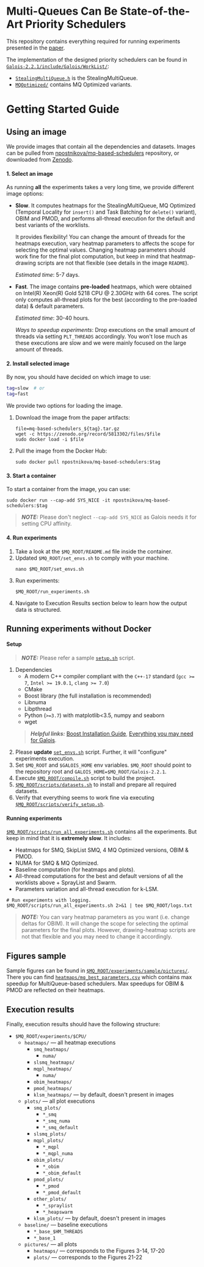 # Multi-Queues Can Be State-of-the-Art Priority Schedulers
This repository contains everything required for running experiments 
presented in the [paper](https://arxiv.org/abs/2109.00657). 

The implementation of the designed priority schedulers can be found in 
[`Galois-2.2.1/include/Galois/WorkList/`](Galois-2.2.1/include/Galois/WorkList/):
* [`StealingMultiQueue.h`](Galois-2.2.1/include/Galois/WorkList/StealingMultiQueue.h) is the StealingMultiQueue.
* [`MQOptimized/`](Galois-2.2.1/include/Galois/WorkList/MQOptimized) contains MQ Optimized variants.
# Getting Started Guide

## Using an image
We provide images that contain all the dependencies and datasets. Images can be pulled from
[npostnikova/mq-based-schedulers](https://hub.docker.com/repository/docker/npostnikova/mq-based-schedulers) repository,
or downloaded from [Zenodo](https://zenodo.org/record/5813302).

#### 1. Select an image
As running **all** the experiments takes a very long time, we provide different image options:

* **Slow**. It computes heatmaps for the StealingMultiQueue, MQ Optimized 
(Temporal Locality for `insert()` and Task Batching for `delete()` variant), OBIM and PMOD, and performs all-thread 
execution for the default and best variants of the worklists. 

    It provides flexibility! You can change the amount of threads for the heatmaps execution,
    vary heatmap parameters to affects the scope for selecting the optimal values. 
    Changing heatmap parameters should work fine
    for the final plot computation, but keep in mind that heatmap-drawing scripts are not that 
    flexible (see details in the image `README`).
     
    *Estimated time*: 5-7 days.

* **Fast**. The image contains **pre-loaded** heatmaps, which were obtained 
 on Intel(R) Xeon(R) Gold 5218 CPU @ 2.30GHz with 64 cores. The script only computes all-thread plots for the best (according to the pre-loaded data) 
& default parameters.
    
    *Estimated time*: 30-40 hours.
    
    *Ways to speedup experiments*:  Drop executions on the small amount of threads via setting `PLT_THREADS` accordingly.
    You won't lose much as these executions are slow and 
    we were mainly focused on the large amount of threads.
#### 2. Install selected image
By now, you should have decided on which image to use:
```bash
tag=slow  # or
tag=fast
``` 
We provide two options for loading the image. 
1) Download the image from the paper artifacts:
    ```
    file=mq-based-schedulers_${tag}.tar.gz
    wget -c https://zenodo.org/record/5813302/files/$file
    sudo docker load -i $file
    ```
2) Pull the image from the Docker Hub:
    ```
    sudo docker pull npostnikova/mq-based-schedulers:$tag
    ```
#### 3. Start a container
To start a container from the image, you can use:
```
sudo docker run --cap-add SYS_NICE -it npostnikova/mq-based-schedulers:$tag
``` 
> **_NOTE:_**  Please don't neglect `--cap-add SYS_NICE` as Galois needs it
> for setting CPU affinity.

#### 4. Run experiments
1. Take a look at the `$MQ_ROOT/README.md` file inside the container.
2. Updated `$MQ_ROOT/set_envs.sh` to comply with your machine.
    ```
    nano $MQ_ROOT/set_envs.sh
    ```
3. Run experiments:
    ```
    $MQ_ROOT/run_experiments.sh
    ```
4. Navigate to Execution Results section below to learn how the 
output data is structured.

## Running experiments without Docker
#### Setup
> **_NOTE:_**  Please refer a sample [`setup.sh`](setup.sh) script.
1. Dependencies
    * A modern C++ compiler compliant with the `C++-17` standard (`gcc >= 7`, `Intel >= 19.0.1`, `clang >= 7.0`)
    * CMake
    * Boost library (the full installation is recommended)
    * Libnuma
    * Libpthread
    * Python (`>=3.7`) with matplotlib<3.5, numpy and seaborn
    * wget
    > **_Helpful links:_** 
    [Boost Installation Guide](https://www.boost.org/doc/libs/1_66_0/more/getting_started/unix-variants.html),
    [Everything you may need for Galois](https://github.com/IntelligentSoftwareSystems/Galois/blob/master/README.md).
2. Please **update** [`set_envs.sh`](set_envs.sh) script. Further, it will "configure" experiments execution.
3. Set `$MQ_ROOT` and `$GALOIS_HOME` env variables. `$MQ_ROOT` should point to 
the repository root and `GALOIS_HOME=$MQ_ROOT/Galois-2.2.1`.
4. Execute [`$MQ_ROOT/compile.sh`](compile.sh) script to build the project.
5. [`$MQ_ROOT/scripts/datasets.sh`](scripts/datasets.sh) to install and prepare all required datasets.
6. Verify that everything seems to work fine via executing 
[`$MQ_ROOT/scripts/verify_setup.sh`](scripts/verify_setup.sh).

#### Running experiments
[`$MQ_ROOT/scripts/run_all_experiments.sh`](scripts/run_all_experiments.sh) 
contains all the experiments.
But keep in mind that it is **extremely slow**. 
It includes:
* Heatmaps for SMQ, SkipList SMQ, 4 MQ Optimized versions, OBIM & PMOD.
* NUMA for SMQ & MQ Optimized.
* Baseline computation (for heatmaps and plots).
* All-thread computations for the best and default versions of all the worklists 
above + SprayList and Swarm.
* Parameters variation and all-thread execution for k-LSM.

```
# Run experiments with logging.
$MQ_ROOT/scripts/run_all_experiments.sh 2>&1 | tee $MQ_ROOT/logs.txt
```
> **_NOTE:_**  You can vary heatmap parameters as you want (i.e. change deltas for OBIM).
> It will change the scope for selecting the optimal parameters for the final plots.
> However, drawing-heatmap scripts are not that flexible and you may need to change it accordingly.

## Figures sample
Sample figures can be found in [`$MQ_ROOT/experiments/sample/pictures/`](experiments/sample/pictures).
There you can find [`heatmaps/mq_best_parameters.csv`](experiments/sample/pictures/heatmaps/mq_best_parameters.csv) 
which contains max speedup for MultiQueue-based
schedulers. Max speedups for OBIM & PMOD are reflected on their heatmaps.

## Execution results
Finally, execution results should have the following structure:
* `$MQ_ROOT/experiments/$CPU/`
    * `heatmaps/` — all heatmap executions
        * `smq_heatmaps/`
            * `numa/`
        * `slsmq_heatmaps/`
        * `mqpl_heatmaps/`
            * `numa/`
        * `obim_heatmaps/`
        * `pmod_heatmaps/`
        * `klsm_heatmaps/` — by default, doesn't present in images
    * `plots/` — all plot executions
        * `smq_plots/`
            * `*_smq`
            * `*_smq_numa`
            * `*_smq_default`
        * `slsmq_plots/`
        * `mqpl_plots/`
            * `*_mqpl`
            * `*_mqpl_numa`
        * `obim_plots/`
            * `*_obim`
            * `*_obim_default`
        * `pmod_plots/`
            * `*_pmod`
            * `*_pmod_default`
        * `other_plots/`
            * `*_spraylist`
            * `*_heapswarm`
        * `klsm_plots/` — by default, doesn't present in images
    * `baseline/` — baseline executions 
        * `*_base_$HM_THREADS`
        * `*_base_1`
    * `pictures/` — all plots
        * `heatmaps/` — corresponds to the Figures 3-14, 17-20
        * `plots/` — corresponds to the Figures 21-22   
